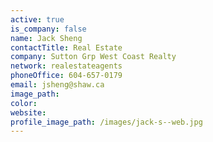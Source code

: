 ```yaml
---
active: true
is_company: false
name: Jack Sheng
contactTitle: Real Estate
company: Sutton Grp West Coast Realty
network: realestateagents
phoneOffice: 604-657-0179
email: jsheng@shaw.ca
image_path:
color:
website:
profile_image_path: /images/jack-s--web.jpg
---
```



